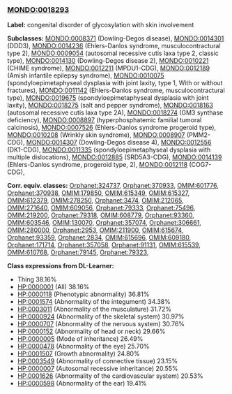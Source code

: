 
### [MONDO:0018293](http://purl.obolibrary.org/obo/MONDO_0018293)
**Label:** congenital disorder of glycosylation with skin involvement

**Subclasses:** [MONDO:0008371](http://purl.obolibrary.org/obo/MONDO_0008371) (Dowling-Degos disease), [MONDO:0014301](http://purl.obolibrary.org/obo/MONDO_0014301) (DDD3), [MONDO:0014236](http://purl.obolibrary.org/obo/MONDO_0014236) (Ehlers-Danlos syndrome, musculocontractural type 2), [MONDO:0009054](http://purl.obolibrary.org/obo/MONDO_0009054) (autosomal recessive cutis laxa type 2, classic type), [MONDO:0014130](http://purl.obolibrary.org/obo/MONDO_0014130) (Dowling-Degos disease 2), [MONDO:0010221](http://purl.obolibrary.org/obo/MONDO_0010221) (CHIME syndrome), [MONDO:0012211](http://purl.obolibrary.org/obo/MONDO_0012211) (MPDU1-CDG), [MONDO:0012189](http://purl.obolibrary.org/obo/MONDO_0012189) (Amish infantile epilepsy syndrome), [MONDO:0010075](http://purl.obolibrary.org/obo/MONDO_0010075) (spondyloepimetaphyseal dysplasia with joint laxity, type 1, With or without fractures), [MONDO:0011142](http://purl.obolibrary.org/obo/MONDO_0011142) (Ehlers-Danlos syndrome, musculocontractural type), [MONDO:0019675](http://purl.obolibrary.org/obo/MONDO_0019675) (spondyloepimetaphyseal dysplasia with joint laxity), [MONDO:0018275](http://purl.obolibrary.org/obo/MONDO_0018275) (salt and pepper syndrome), [MONDO:0018163](http://purl.obolibrary.org/obo/MONDO_0018163) (autosomal recessive cutis laxa type 2A), [MONDO:0018274](http://purl.obolibrary.org/obo/MONDO_0018274) (GM3 synthase deficiency), [MONDO:0008897](http://purl.obolibrary.org/obo/MONDO_0008897) (hyperphosphatemic familial tumoral calcinosis), [MONDO:0007526](http://purl.obolibrary.org/obo/MONDO_0007526) (Ehlers-Danlos syndrome progeroid type), [MONDO:0010208](http://purl.obolibrary.org/obo/MONDO_0010208) (Wrinkly skin syndrome), [MONDO:0008907](http://purl.obolibrary.org/obo/MONDO_0008907) (PMM2-CDG), [MONDO:0014307](http://purl.obolibrary.org/obo/MONDO_0014307) (Dowling-Degos disease 4), [MONDO:0012556](http://purl.obolibrary.org/obo/MONDO_0012556) (DK1-CDG), [MONDO:0011335](http://purl.obolibrary.org/obo/MONDO_0011335) (spondyloepimetaphyseal dysplasia with multiple dislocations), [MONDO:0012885](http://purl.obolibrary.org/obo/MONDO_0012885) (SRD5A3-CDG), [MONDO:0014139](http://purl.obolibrary.org/obo/MONDO_0014139) (Ehlers-Danlos syndrome, progeroid type, 2), [MONDO:0012118](http://purl.obolibrary.org/obo/MONDO_0012118) (COG7-CDG), 

**Corr. equiv. classes:** [Orphanet:324737](http://www.orpha.net/ORDO/Orphanet_324737), [Orphanet:370933](http://www.orpha.net/ORDO/Orphanet_370933), [OMIM:601776](http://purl.obolibrary.org/obo/OMIM_601776), [Orphanet:370938](http://www.orpha.net/ORDO/Orphanet_370938), [OMIM:179850](http://purl.obolibrary.org/obo/OMIM_179850), [OMIM:615349](http://purl.obolibrary.org/obo/OMIM_615349), [OMIM:615327](http://purl.obolibrary.org/obo/OMIM_615327), [OMIM:612379](http://purl.obolibrary.org/obo/OMIM_612379), [OMIM:278250](http://purl.obolibrary.org/obo/OMIM_278250), [Orphanet:3474](http://www.orpha.net/ORDO/Orphanet_3474), [OMIM:212065](http://purl.obolibrary.org/obo/OMIM_212065), [OMIM:271640](http://purl.obolibrary.org/obo/OMIM_271640), [OMIM:609056](http://purl.obolibrary.org/obo/OMIM_609056), [Orphanet:79333](http://www.orpha.net/ORDO/Orphanet_79333), [Orphanet:75496](http://www.orpha.net/ORDO/Orphanet_75496), [OMIM:219200](http://purl.obolibrary.org/obo/OMIM_219200), [Orphanet:79318](http://www.orpha.net/ORDO/Orphanet_79318), [OMIM:608779](http://purl.obolibrary.org/obo/OMIM_608779), [Orphanet:93360](http://www.orpha.net/ORDO/Orphanet_93360), [OMIM:603546](http://purl.obolibrary.org/obo/OMIM_603546), [OMIM:130070](http://purl.obolibrary.org/obo/OMIM_130070), [Orphanet:357074](http://www.orpha.net/ORDO/Orphanet_357074), [Orphanet:306661](http://www.orpha.net/ORDO/Orphanet_306661), [OMIM:280000](http://purl.obolibrary.org/obo/OMIM_280000), [Orphanet:2953](http://www.orpha.net/ORDO/Orphanet_2953), [OMIM:211900](http://purl.obolibrary.org/obo/OMIM_211900), [OMIM:615674](http://purl.obolibrary.org/obo/OMIM_615674), [Orphanet:93359](http://www.orpha.net/ORDO/Orphanet_93359), [Orphanet:2834](http://www.orpha.net/ORDO/Orphanet_2834), [OMIM:615696](http://purl.obolibrary.org/obo/OMIM_615696), [OMIM:609180](http://purl.obolibrary.org/obo/OMIM_609180), [Orphanet:171714](http://www.orpha.net/ORDO/Orphanet_171714), [Orphanet:357058](http://www.orpha.net/ORDO/Orphanet_357058), [Orphanet:91131](http://www.orpha.net/ORDO/Orphanet_91131), [OMIM:615539](http://purl.obolibrary.org/obo/OMIM_615539), [OMIM:610768](http://purl.obolibrary.org/obo/OMIM_610768), [Orphanet:79145](http://www.orpha.net/ORDO/Orphanet_79145), [Orphanet:79323](http://www.orpha.net/ORDO/Orphanet_79323), 

**Class expressions from DL-Learner:**

- Thing 38.16%
- [HP:0000001](http://purl.obolibrary.org/obo/HP_0000001) (All) 38.16%
- [HP:0000118](http://purl.obolibrary.org/obo/HP_0000118) (Phenotypic abnormality) 36.81%
- [HP:0001574](http://purl.obolibrary.org/obo/HP_0001574) (Abnormality of the integument) 34.38%
- [HP:0003011](http://purl.obolibrary.org/obo/HP_0003011) (Abnormality of the musculature) 31.72%
- [HP:0000924](http://purl.obolibrary.org/obo/HP_0000924) (Abnormality of the skeletal system) 30.97%
- [HP:0000707](http://purl.obolibrary.org/obo/HP_0000707) (Abnormality of the nervous system) 30.76%
- [HP:0000152](http://purl.obolibrary.org/obo/HP_0000152) (Abnormality of head or neck) 29.66%
- [HP:0000005](http://purl.obolibrary.org/obo/HP_0000005) (Mode of inheritance) 26.49%
- [HP:0000478](http://purl.obolibrary.org/obo/HP_0000478) (Abnormality of the eye) 25.70%
- [HP:0001507](http://purl.obolibrary.org/obo/HP_0001507) (Growth abnormality) 24.80%
- [HP:0003549](http://purl.obolibrary.org/obo/HP_0003549) (Abnormality of connective tissue) 23.15%
- [HP:0000007](http://purl.obolibrary.org/obo/HP_0000007) (Autosomal recessive inheritance) 20.55%
- [HP:0001626](http://purl.obolibrary.org/obo/HP_0001626) (Abnormality of the cardiovascular system) 20.53%
- [HP:0000598](http://purl.obolibrary.org/obo/HP_0000598) (Abnormality of the ear) 19.41%


